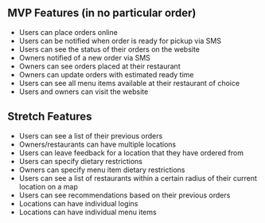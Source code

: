 ## MVP Features (in no particular order)

* Users can place orders online
* Users can be notified when order is ready for pickup via SMS
* Users can see the status of their orders on the website
* Owners notified of a new order via SMS
* Owners can see orders placed at their restaurant
* Owners can update orders with estimated ready time
* Users can see all menu items available at their restaurant of choice
* Users and owners can visit the website

## Stretch Features

* Users can see a list of their previous orders
* Owners/restaurants can have multiple locations
* Users can leave feedback for a location that they have ordered from
* Users can specify dietary restrictions
* Owners can specify menu item dietary restrictions
* Users can see a list of restaurants within a certain radius of their current location on a map
* Users can see recommendations based on their previous orders
* Locations can have individual logins
* Locations can have individual menu items
